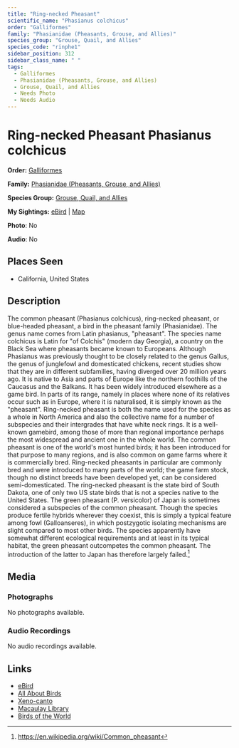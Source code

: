 ```yaml
---
title: "Ring-necked Pheasant"
scientific_name: "Phasianus colchicus"
order: "Galliformes"
family: "Phasianidae (Pheasants, Grouse, and Allies)"
species_group: "Grouse, Quail, and Allies"
species_code: "rinphe1"
sidebar_position: 312
sidebar_class_name: " "
tags: 
  - Galliformes
  - Phasianidae (Pheasants, Grouse, and Allies)
  - Grouse, Quail, and Allies
  - Needs Photo
  - Needs Audio
---
```


# Ring-necked Pheasant <span className='sci_name'>Phasianus colchicus</span>

**Order:** [Galliformes](/tags/galliformes)

**Family:** [Phasianidae (Pheasants, Grouse, and Allies)](/tags/phasianidae-pheasants-grouse-and-allies)

**Species Group:** [Grouse, Quail, and Allies](/tags/grouse-quail-and-allies)

**My Sightings:** [eBird](https://ebird.org/lifelist?r=world&time=life&spp=rinphe1) | [Map](/map?species_code=rinphe1)

**Photo**: No 

**Audio**: No

## Places Seen

* California, United States

## Description
The common pheasant (Phasianus colchicus), ring-necked pheasant, or blue-headed pheasant, a bird in the pheasant family (Phasianidae). The genus name comes from Latin phasianus, "pheasant". The species name colchicus is Latin for "of Colchis" (modern day Georgia), a country on the Black Sea where pheasants became known to Europeans. Although Phasianus was previously thought to be closely related to the genus Gallus, the genus of junglefowl and domesticated chickens, recent studies show that they are in different subfamilies, having diverged over 20 million years ago.
It is native to Asia and parts of Europe like the northern foothills of the Caucasus and the Balkans. It has been widely introduced elsewhere as a game bird. In parts of its range, namely in places where none of its relatives occur such as in Europe, where it is naturalised, it is simply known as the "pheasant". Ring-necked pheasant is both the name used for the species as a whole in North America and also the collective name for a number of subspecies and their intergrades that have white neck rings.
It is a well-known gamebird, among those of more than regional importance perhaps the most widespread and ancient one in the whole world. The common pheasant is one of the world's most hunted birds; it has been introduced for that purpose to many regions, and is also common on game farms where it is commercially bred. Ring-necked pheasants in particular are commonly bred and were introduced to many parts of the world; the game farm stock, though no distinct breeds have been developed yet, can be considered semi-domesticated. The ring-necked pheasant is the state bird of South Dakota, one of only two US state birds that is not a species native to the United States.
The green pheasant (P. versicolor) of Japan is sometimes considered a subspecies of the common pheasant. Though the species produce fertile hybrids wherever they coexist, this is simply a typical feature among fowl (Galloanseres), in which postzygotic isolating mechanisms are slight compared to most other birds. The species apparently have somewhat different ecological requirements and at least in its typical habitat, the green pheasant outcompetes the common pheasant. The introduction of the latter to Japan has therefore largely failed.[^1]

[^1]: https://en.wikipedia.org/wiki/Common_pheasant

## Media
### Photographs
No photographs available.

### Audio Recordings
No audio recordings available.

## Links
* [eBird](https://ebird.org/species/rinphe1) 
* [All About Birds](https://www.allaboutbirds.org/guide/rinphe1) 
* [Xeno-canto](https://www.xeno-canto.org/species/phasianus-colchicus) 
* [Macaulay Library](https://search.macaulaylibrary.org/catalog?taxonCode=rinphe1&sort=rating_rank_desc)
* [Birds of the World](https://birdsoftheworld.org/bow/species/rinphe1)
